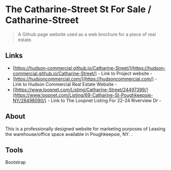 
# The Catharine-Street St For Sale / Catharine-Street
> A Github page website used as a web brochure for a piece of real estate.

## Links

- [https://hudson-commercial.github.io/Catharine-Street/](https://hudson-commercial.github.io/Catharine-Street/) - Link to Project website - 
- [https://hudsoncommercial.com/](https://hudsoncommercial.com/) - Link to Hudson Commercial Real Estate Website - 
- [[https://www.loopnet.com/Listing/Catharine-Street/24497399/](https://www.loopnet.com/Listing/69-Catharine-St-Poughkeepsie-NY/28498090/) - Link to The Loopnet Listing For 22-24 Riverview Dr - 


## About

This is a professionally designed website for marketing purposes of Leasing the warehouse/office space available in Poughkeepsie, NY.
.

## Tools

Bootstrap
